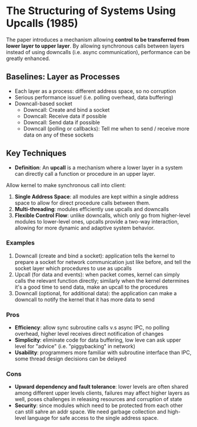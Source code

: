 # The Structuring of Systems Using Upcalls (1985)
The paper introduces a mechanism allowing **control to be transferred from lower layer to upper layer**. By allowing synchronous calls between layers instead of using downcalls (i.e. async communication), performance can be greatly enhanced. 

## Baselines: Layer as Processes
- Each layer as a process: different address space, so no corruption
- Serious performance issue! (i.e. polling overhead, data buffering)
- Downcall-based socket 
    - Downcall: Create and bind a socket
    - Downcall: Receive data if possible
    - Downcall: Send data if possible
    - Downcall (polling or callbacks): Tell me when to send / receive more data on any of these sockets

## Key Techniques 
* **Definition**: An **upcall** is a mechanism where a lower layer in a system can directly call a function or procedure in an upper layer.

Allow kernel to make synchronous call into client: 
1. **Single Address Space**: all modules are kept within a single address space to allow for direct procedure calls between them.
2. **Multi-threading**: modules efficiently use upcalls and downcalls
3. **Flexible Control Flow**: unlike downcalls, which only go from higher-level modules to lower-level ones, upcalls provide a two-way interaction, allowing for more dynamic and adaptive system behavior.

### Examples 
1. Downcall (create and bind a socket): application tells the kernel to prepare a socket for network communication just like before, and tell the socket layer which procedures to use as upcalls
2. Upcall (for data and events): when packet comes, kernel can simply calls the relevant function directly; similarly when the kernel determines it's a good time to send data, make an upcall to the procedures
3. Downcall (optional, for additional data): the application can make a downcall to notify the kernel that it has more data to send 

### Pros
* **Efficiency**: allow sync subroutine calls v.s async IPC, no polling overhead, higher level receives direct notification of changes 
* **Simplicity**: eliminate code for data buffering, low leve can ask upper level for "advice" (i.e. "piggybacking" in network) 
* **Usability**: programmers more familiar with subroutine interface than IPC, some thread design decisions can be delayed

### Cons
* **Upward dependency and fault tolerance**: lower levels are often shared among different upper levels clients, failures may affect higher layers as well, poses challenges in releasing resources and corruption of state
* **Security**: since modules which need to be protected from each other can still sahre an addr space. We need garbage collection and high-level language for safe access to the single address space. 

